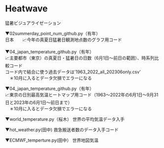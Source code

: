 # Heatwave
猛暑ビジュアライゼーション

▼02summerday_point_num_github.py（有年）  
日本　　📈今年の真夏日猛暑日観測地点数のグラフ用コード

▼04_japan_temperature_github.py（有年）  
📈主要都市（東京）の真夏日・猛暑日の日数（6月1日〜前日の範囲）、時系列比較コード  
コード内で結合に使う過去データは'1963_2022_all_202306only.csv'   
　＊10月に入るとデータ欠損でエラーになる  
 
▼04_japan_temperature_github.py（有年）  
📈東京の日別最高気温ヒートマップ用コード（1963〜2022年の6月1日〜9月31日と2023年の6月1日〜前日まで）    
　＊10月に入るとデータ欠損でエラーになる  


▼world_temperature.py（桜木）
世界の平均気温データ入手

▼hot_weather.py(田中)
救急搬送者数のデータ入手コード

▼ECMWF_temperture.py(田中）
世界地図気温
